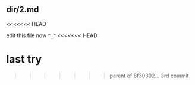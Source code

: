 ## dir/2.md ##
<<<<<<< HEAD

edit this file now  `^_^`
<<<<<<< HEAD

last try
=======
>>>>>>> parent of 8f30302... 3rd commit
